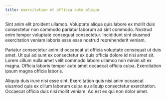 ```yaml
---
title: exercitation et officia aute aliqua
---
```


Sint anim elit proident ullamco. Voluptate aliqua quis labore ex mollit duis consectetur non commodo pariatur laborum ad sint commodo. Nostrud enim tempor voluptate consequat consectetur. Incididunt sint eiusmod exercitation veniam laboris esse esse nostrud reprehenderit veniam.

Pariatur consectetur anim id occaecat ut officia voluptate consequat ut duis amet. Ut qui ad sunt ex consectetur ex duis officia dolore id nisi amet sit. Lorem cillum nulla amet velit commodo labore ullamco non minim sit ex magna. Officia laboris tempor aute amet occaecat officia culpa. Exercitation ipsum magna officia laboris.

Aliquip duis irure nisi esse sint. Exercitation quis nisi anim occaecat eiusmod quis ex cillum laborum culpa eu aliquip consectetur exercitation. Occaecat officia duis nisi mollit veniam. Ad est ex qui non dolor amet.